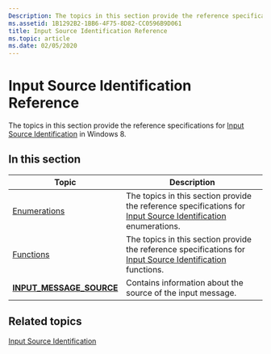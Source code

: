 ```yaml
---
Description: The topics in this section provide the reference specifications for Input Source Identification in Windows 8.
ms.assetid: 1B1292B2-1BB6-4F75-8D82-CC0596B9D061
title: Input Source Identification Reference
ms.topic: article
ms.date: 02/05/2020
---
```


# Input Source Identification Reference

The topics in this section provide the reference specifications for [Input Source Identification](input-source-identification-portal.md) in Windows 8.

## In this section

| Topic | Description |
|---|---|
| [Enumerations](enumerations.md)<br/> | The topics in this section provide the reference specifications for [Input Source Identification](input-source-identification-portal.md) enumerations.<br/> |
| [Functions](functions.md)<br/> | The topics in this section provide the reference specifications for [Input Source Identification](input-source-identification-portal.md) functions.<br/> |
| [**INPUT_MESSAGE_SOURCE**](/windows/win32/api/winuser/ns-winuser-input_message_source)<br/> | Contains information about the source of the input message.<br/> |

## Related topics

[Input Source Identification](input-source-identification-portal.md)
